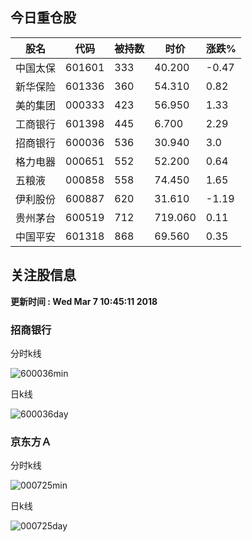 
## 今日重仓股 

|股名|代码|被持数|时价|涨跌%|
|---|---|---|---|---|
|中国太保|601601|333|40.200|-0.47|
|新华保险|601336|360|54.310|0.82|
|美的集团|000333|423|56.950|1.33|
|工商银行|601398|445|6.700|2.29|
|招商银行|600036|536|30.940|3.0|
|格力电器|000651|552|52.200|0.64|
|五粮液|000858|558|74.450|1.65|
|伊利股份|600887|620|31.610|-1.19|
|贵州茅台|600519|712|719.060|0.11|
|中国平安|601318|868|69.560|0.35|

## 关注股信息
**更新时间 : Wed Mar  7 10:45:11 2018**
### 招商银行 
分时k线

![600036min](http://image.sinajs.cn/newchart/min/n/sh600036.gif)

日k线

![600036day](http://image.sinajs.cn/newchart/daily/n/sh600036.gif)

### 京东方Ａ 
分时k线

![000725min](http://image.sinajs.cn/newchart/min/n/sz000725.gif)

日k线

![000725day](http://image.sinajs.cn/newchart/daily/n/sz000725.gif)
